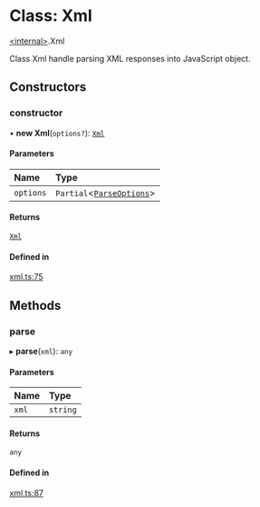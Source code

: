 # Class: Xml

[\<internal\>](../modules/internal_.md).Xml

Class Xml handle parsing XML responses into JavaScript object.

## Constructors

### constructor

• **new Xml**(`options?`): [`Xml`](internal_.Xml.md)

#### Parameters

| Name | Type |
| :------ | :------ |
| `options` | `Partial`\<[`ParseOptions`](../interfaces/internal_.ParseOptions.md)\> |

#### Returns

[`Xml`](internal_.Xml.md)

#### Defined in

[xml.ts:75](https://github.com/pawel-id/bir1/blob/5ed6031/src/xml.ts#L75)

## Methods

### parse

▸ **parse**(`xml`): `any`

#### Parameters

| Name | Type |
| :------ | :------ |
| `xml` | `string` |

#### Returns

`any`

#### Defined in

[xml.ts:87](https://github.com/pawel-id/bir1/blob/5ed6031/src/xml.ts#L87)
